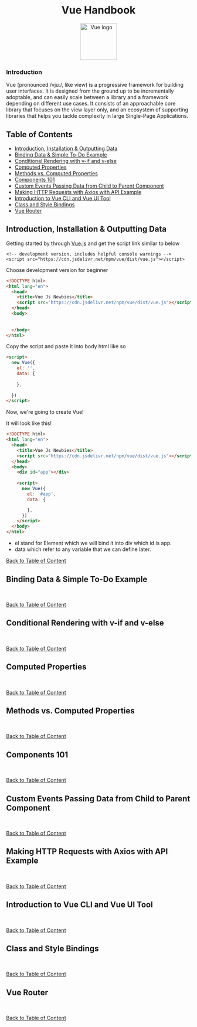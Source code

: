 <h1 align="center">Vue Handbook</h1>

<p align="center"><a href="https://vuejs.org" target="_blank" rel="noopener noreferrer"><img width="100" src="https://vuejs.org/images/logo.png" alt="Vue logo"></a></p>

### Introduction

Vue (pronounced /vjuː/, like view) is a progressive framework for building user interfaces. It is designed from the ground up to be incrementally adoptable, and can easily scale between a library and a framework depending on different use cases. It consists of an approachable core library that focuses on the view layer only, and an ecosystem of supporting libraries that helps you tackle complexity in large Single-Page Applications.

## Table of Contents
- [Introduction, Installation & Outputting Data](#introduction-installation--outputting-data)
- [Binding Data & Simple To-Do Example](#binding-data--simple-to-do-example)
- [Conditional Rendering with v-if and v-else](#conditional-rendering-with-v-if-and-v-else)
- [Computed Properties](#computed-properties)
- [Methods vs. Computed Properties](#methods-vs-computed-properties)
- [Components 101](#components-101)
- [Custom Events Passing Data from Child to Parent Component](#custom-events-passing-data-from-child-to-parent-component)
- [Making HTTP Requests with Axios with API Example](#making-http-requests-with-axios-with-api-example)
- [Introduction to Vue CLI and Vue UI Tool](#introduction-to-vue-cli-and-vue-ui-tool)
- [Class and Style Bindings](#class-and-style-bindings)
- [Vue Router](#vue-router)

## Introduction, Installation & Outputting Data
Getting started by through [Vue.js](https://vuejs.org/v2/guide/) and get the script link similar to below
```vue
<!-- development version, includes helpful console warnings -->
<script src="https://cdn.jsdelivr.net/npm/vue/dist/vue.js"></script>
```
Choose development version for beginner

```html
<!DOCTYPE html>
<html lang="en">
  <head>
    <title>Vue Js Newbies</title>
    <script src="https://cdn.jsdelivr.net/npm/vue/dist/vue.js"></script>
  </head>
  <body>
    
    
  </body>
</html>
```
Copy the script and paste it into body html like so
<br />

```html
<script>
  new Vue({
    el: '',
    data: {
    
    },
  
  })
</script>
```
Now, we're going to create Vue!

It will look like this!
```html
<!DOCTYPE html>
<html lang="en">
  <head>
    <title>Vue Js Newbies</title>
    <script src="https://cdn.jsdelivr.net/npm/vue/dist/vue.js"></script>
  </head>
  <body>
    <div id="app"></div>
    
    <script>
      new Vue({
        el: '#app',
        data: {

        },
      })
    </script>
  </body>
</html>
```
- el stand for Element which we will bind it into div which id is app.
- data which refer to any variable that we can define later.

[Back to Table of Content](#table-of-contents)

## Binding Data & Simple To-Do Example

<br />

[Back to Table of Content](#table-of-contents)

## Conditional Rendering with v-if and v-else

<br />

[Back to Table of Content](#table-of-contents)

## Computed Properties

<br />

[Back to Table of Content](#table-of-contents)

## Methods vs. Computed Properties

<br />

[Back to Table of Content](#table-of-contents)

## Components 101

<br />

[Back to Table of Content](#table-of-contents)

## Custom Events Passing Data from Child to Parent Component

<br />

[Back to Table of Content](#table-of-contents)

## Making HTTP Requests with Axios with API Example

<br />

[Back to Table of Content](#table-of-contents)

## Introduction to Vue CLI and Vue UI Tool

<br />

[Back to Table of Content](#table-of-contents)

## Class and Style Bindings

<br />

[Back to Table of Content](#table-of-contents)

## Vue Router

<br />

[Back to Table of Content](#table-of-contents)
 
